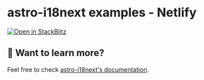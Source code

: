 # astro-i18next examples - Netlify

[![Open in StackBlitz](https://developer.stackblitz.com/img/open_in_stackblitz.svg)](https://stackblitz.com/github/yassinedoghri/astro-i18next-ssr-netlify-example/tree/main)
## 👀 Want to learn more?

Feel free to check [astro-i18next's documentation](../../README.md).
